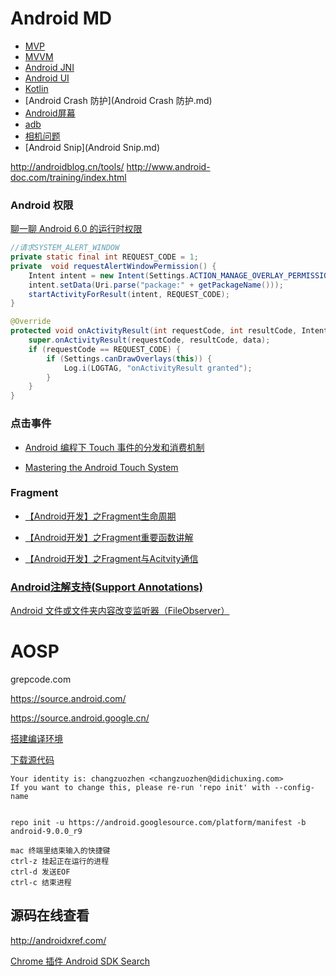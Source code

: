 # Android MD
* [MVP](mvp.md)
* [MVVM](MVVM.md)
* [Android JNI](Android_JNI.md)
* [Android UI](Android_UI.md)
* [Kotlin](Kotlin.md)
* [Android Crash 防护](Android Crash 防护.md)
* [Android屏幕](Android屏幕.md)
* [adb](adb.md)
* [相机问题](相机问题.md)
* [Android Snip](Android Snip.md)

http://androidblog.cn/tools/
http://www.android-doc.com/training/index.html

### Android 权限
[聊一聊 Android 6.0 的运行时权限](https://blog.coding.net/blog/understanding-marshmallow-runtime-permission)

```java
//请求SYSTEM_ALERT_WINDOW
private static final int REQUEST_CODE = 1;
private  void requestAlertWindowPermission() {
    Intent intent = new Intent(Settings.ACTION_MANAGE_OVERLAY_PERMISSION);
    intent.setData(Uri.parse("package:" + getPackageName()));
    startActivityForResult(intent, REQUEST_CODE);
}

@Override
protected void onActivityResult(int requestCode, int resultCode, Intent data) {
    super.onActivityResult(requestCode, resultCode, data);
    if (requestCode == REQUEST_CODE) {
        if (Settings.canDrawOverlays(this)) {
            Log.i(LOGTAG, "onActivityResult granted");
        }
    }
}
```

### 点击事件

* [Android 编程下 Touch 事件的分发和消费机制](http://www.cnblogs.com/sunzn/archive/2013/05/10/3064129.html)

* [Mastering the Android Touch System](http://files.cnblogs.com/files/sunzn/PRE_andevcon_mastering-the-android-touch-system.pdf)

### Fragment
* [【Android开发】之Fragment生命周期](http://www.cnblogs.com/getherBlog/p/3945052.html)

* [【Android开发】之Fragment重要函数讲解](http://www.cnblogs.com/getherBlog/p/3946449.html)

* [【Android开发】之Fragment与Acitvity通信](http://www.cnblogs.com/getherBlog/p/3949171.html)

### [Android注解支持(Support Annotations)](http://www.flysnow.org/2015/08/13/android-tech-docs-support-annotations.html)


[Android 文件或文件夹内容改变监听器（FileObserver）](http://www.cnblogs.com/sishuiliuyun/articles/3174098.html)

# AOSP

grepcode.com

https://source.android.com/

https://source.android.google.cn/

[搭建编译环境](https://source.android.com/source/initializing.html#installing-the-jdk)


[下载源代码](https://source.android.com/setup/downloading)

```
Your identity is: changzuozhen <changzuozhen@didichuxing.com>
If you want to change this, please re-run 'repo init' with --config-name


repo init -u https://android.googlesource.com/platform/manifest -b android-9.0.0_r9

mac 终端里结束输入的快捷键
ctrl-z 挂起正在运行的进程
ctrl-d 发送EOF
ctrl-c 结束进程

```

## 源码在线查看

http://androidxref.com/

[Chrome 插件 Android SDK Search](https://chrome.google.com/webstore/detail/android-sdk-search/hgcbffeicehlpmgmnhnkjbjoldkfhoin)


